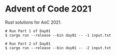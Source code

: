 Advent of Code 2021
===================

Rust solutions for AoC 2021.

```
# Run Part 1 of Day01
$ cargo run --release --bin day01 -- -1 input.txt

# Run Part 2 of Day01
$ cargo run --release --bin day01 -- -2 input.txt
```
